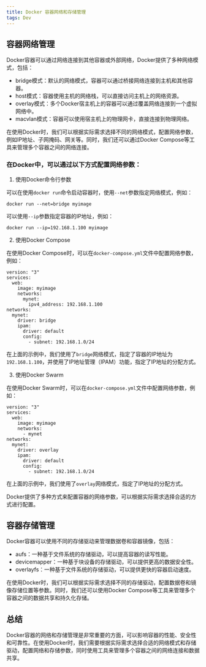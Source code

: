```yaml
---
title: Docker 容器网络和存储管理
tags: Dev
---
```



## 容器网络管理

Docker容器可以通过网络连接到其他容器或外部网络，Docker提供了多种网络模式，包括：

- bridge模式：默认的网络模式，容器可以通过桥接网络连接到主机和其他容器。
- host模式：容器使用主机的网络栈，可以直接访问主机上的网络资源。
- overlay模式：多个Docker宿主机上的容器可以通过覆盖网络连接到一个虚拟网络中。
- macvlan模式：容器可以使用宿主机上的物理网卡，直接连接到物理网络。

在使用Docker时，我们可以根据实际需求选择不同的网络模式，配置网络参数，例如IP地址、子网掩码、网关等。同时，我们还可以通过Docker Compose等工具来管理多个容器之间的网络连接。<!--more-->

### 在Docker中，可以通过以下方式配置网络参数：

1. 使用Docker命令行参数

可以在使用`docker run`命令启动容器时，使用`--net`参数指定网络模式，例如：

```
docker run --net=bridge myimage
```

可以使用`--ip`参数指定容器的IP地址，例如：

```
docker run --ip=192.168.1.100 myimage
```

2. 使用Docker Compose

在使用Docker Compose时，可以在`docker-compose.yml`文件中配置网络参数，例如：

```
version: "3"
services:
  web:
    image: myimage
    networks:
      mynet:
        ipv4_address: 192.168.1.100
networks:
  mynet:
    driver: bridge
    ipam:
      driver: default
      config:
        - subnet: 192.168.1.0/24
```

在上面的示例中，我们使用了`bridge`网络模式，指定了容器的IP地址为`192.168.1.100`，并使用了IP地址管理（IPAM）功能，指定了IP地址的分配方式。

3. 使用Docker Swarm

在使用Docker Swarm时，可以在`docker-compose.yml`文件中配置网络参数，例如：

```
version: "3"
services:
  web:
    image: myimage
    networks:
      - mynet
networks:
  mynet:
    driver: overlay
    ipam:
      driver: default
      config:
        - subnet: 192.168.1.0/24
```

在上面的示例中，我们使用了`overlay`网络模式，指定了IP地址的分配方式。

Docker提供了多种方式来配置容器的网络参数，可以根据实际需求选择合适的方式进行配置。

## 容器存储管理

Docker容器可以使用不同的存储驱动来管理数据卷和容器镜像，包括：

- aufs：一种基于文件系统的存储驱动，可以提高容器的读写性能。
- devicemapper：一种基于块设备的存储驱动，可以提供更高的数据安全性。
- overlayfs：一种基于文件系统的存储驱动，可以提供更快的容器启动速度。

在使用Docker时，我们可以根据实际需求选择不同的存储驱动，配置数据卷和镜像存储位置等参数。同时，我们还可以使用Docker Compose等工具来管理多个容器之间的数据共享和持久化存储。

## 总结

Docker容器的网络和存储管理是非常重要的方面，可以影响容器的性能、安全性和可靠性。在使用Docker时，我们需要根据实际需求选择合适的网络模式和存储驱动，配置网络和存储参数，同时使用工具来管理多个容器之间的网络连接和数据共享。